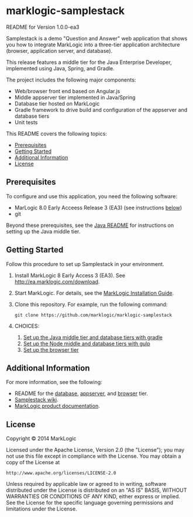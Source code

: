 # marklogic-samplestack

README for Version 1.0.0-ea3

Samplestack is a demo "Question and Answer" web application that shows you how to integrate MarkLogic into a three-tier application architecture (browser, application server, and database).

This release features a middle tier for the Java Enterprise Developer, implemented using Java, Spring, and Gradle.

The project includes the following major components:
* Web/browser front end based on Angular.js
* Middle appserver tier implemented in Java/Spring
* Database tier hosted on MarkLogic
* Gradle framework to drive build and configuration of the appserver and database tiers
* Unit tests

This README covers the following topics:
* [Prerequisites](#prerequisites)
* [Getting Started](#getting-started)
* [Additional Information](#additional-information)
* [License](#license)

## Prerequisites
To configure and use this application, you need the following software:
* MarLogic 8.0 Early Acceess Release 3 (EA3) (see instructions [below](#getting-started))
* git

Beyond these prerequisites, see the [Java README](appserver/java-spring/README.md) for instructions on setting up the Java middle tier.

## Getting Started

Follow this procedure to set up Samplestack in your environment.

1. Install MarkLogic 8 Early Access 3 (EA3). See http://ea.marklogic.com/download.

2. Start MarkLogic. For details, see the [MarkLogic Installation Guide](http://docs.marklogic.com/guide/installation/procedures#id_92457).

3. Clone this repository. For example, run the following command:  

    ```
    git clone https://github.com/marklogic/marklogic-samplestack
    ```

4. CHOICES:
    1. [Set up the Java middle tier and database tiers with gradle](appserver/java-spring/README.md)
    2. [Set up the Node middle and database tiers with gulp](appserver/node-express/README.md)
    3. [Set up the browser tier](broser/README.md)


## Additional Information
For more information, see the following:
* README for the [database](database/README.md), [appserver](appserver/java-spring/README.md), and [browser](browser/README.md) tier.
* [Samplestack wiki](https://github.com/marklogic/marklogic-samplestack/wiki).
* [MarkLogic product documentation](http://docs.marklogic.com).

## License

Copyright © 2014 MarkLogic

Licensed under the Apache License, Version 2.0 (the "License");
you may not use this file except in compliance with the License.
You may obtain a copy of the License at

    http://www.apache.org/licenses/LICENSE-2.0

Unless required by applicable law or agreed to in writing, software
distributed under the License is distributed on an "AS IS" BASIS,
WITHOUT WARRANTIES OR CONDITIONS OF ANY KIND, either express or implied.
See the License for the specific language governing permissions and
limitations under the License.
